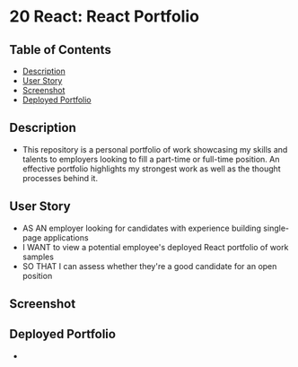 # 20 React: React Portfolio

## Table of Contents

- [Description](#description)
- [User Story](#user-story)
- [Screenshot](#screenshot)
- [Deployed Portfolio](#deployed-portfolio)

## Description

- This repository is a personal portfolio of work showcasing my skills and talents to employers looking to fill a part-time or full-time position. An effective portfolio highlights my strongest work as well as the thought processes behind it.

## User Story

- AS AN employer looking for candidates with experience building single-page applications
- I WANT to view a potential employee's deployed React portfolio of work samples
- SO THAT I can assess whether they're a good candidate for an open position

## Screenshot

## Deployed Portfolio

-
